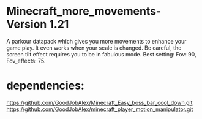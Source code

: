 # Minecraft_more_movements-Version 1.21
A parkour datapack which gives you more movements to enhance your game play. It even works when your scale is changed. Be careful, the screen tilt effect requires you to be in fabulous mode. Best setting: Fov: 90, Fov_effects: 75.    
# dependencies:    
https://github.com/GoodJobAlex/Minecraft_Easy_boss_bar_cool_down.git    
https://github.com/GoodJobAlex/minecraft_player_motion_manipulator.git    

